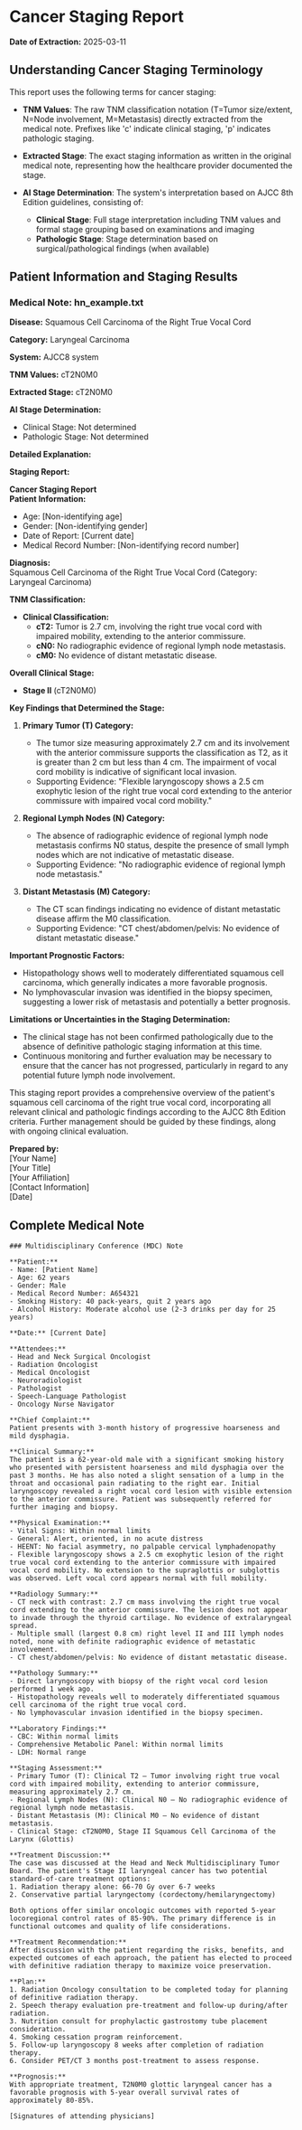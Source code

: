 # Cancer Staging Report

**Date of Extraction:** 2025-03-11

## Understanding Cancer Staging Terminology

This report uses the following terms for cancer staging:

- **TNM Values**: The raw TNM classification notation (T=Tumor size/extent, N=Node involvement, M=Metastasis) directly extracted from the medical note. Prefixes like 'c' indicate clinical staging, 'p' indicates pathologic staging.

- **Extracted Stage**: The exact staging information as written in the original medical note, representing how the healthcare provider documented the stage.

- **AI Stage Determination**: The system's interpretation based on AJCC 8th Edition guidelines, consisting of:
  - **Clinical Stage**: Full stage interpretation including TNM values and formal stage grouping based on examinations and imaging
  - **Pathologic Stage**: Stage determination based on surgical/pathological findings (when available)

## Patient Information and Staging Results

### Medical Note: hn_example.txt

**Disease:** Squamous Cell Carcinoma of the Right True Vocal Cord

**Category:** Laryngeal Carcinoma

**System:** AJCC8 system

**TNM Values:** cT2N0M0

**Extracted Stage:** cT2N0M0

**AI Stage Determination:**

- Clinical Stage: Not determined
- Pathologic Stage: Not determined

**Detailed Explanation:**



**Staging Report:**

**Cancer Staging Report**  
**Patient Information:**  
- Age: [Non-identifying age]  
- Gender: [Non-identifying gender]  
- Date of Report: [Current date]  
- Medical Record Number: [Non-identifying record number]  

**Diagnosis:**  
Squamous Cell Carcinoma of the Right True Vocal Cord (Category: Laryngeal Carcinoma)  

**TNM Classification:**  
- **Clinical Classification:**  
  - **cT2:** Tumor is 2.7 cm, involving the right true vocal cord with impaired mobility, extending to the anterior commissure.  
  - **cN0:** No radiographic evidence of regional lymph node metastasis.  
  - **cM0:** No evidence of distant metastatic disease.  

**Overall Clinical Stage:**  
- **Stage II** (cT2N0M0)  

**Key Findings that Determined the Stage:**  
1. **Primary Tumor (T) Category:**  
   - The tumor size measuring approximately 2.7 cm and its involvement with the anterior commissure supports the classification as T2, as it is greater than 2 cm but less than 4 cm. The impairment of vocal cord mobility is indicative of significant local invasion.  
   - Supporting Evidence: "Flexible laryngoscopy shows a 2.5 cm exophytic lesion of the right true vocal cord extending to the anterior commissure with impaired vocal cord mobility."  

2. **Regional Lymph Nodes (N) Category:**  
   - The absence of radiographic evidence of regional lymph node metastasis confirms N0 status, despite the presence of small lymph nodes which are not indicative of metastatic disease.  
   - Supporting Evidence: "No radiographic evidence of regional lymph node metastasis."  

3. **Distant Metastasis (M) Category:**  
   - The CT scan findings indicating no evidence of distant metastatic disease affirm the M0 classification.  
   - Supporting Evidence: "CT chest/abdomen/pelvis: No evidence of distant metastatic disease."  

**Important Prognostic Factors:**  
- Histopathology shows well to moderately differentiated squamous cell carcinoma, which generally indicates a more favorable prognosis.  
- No lymphovascular invasion was identified in the biopsy specimen, suggesting a lower risk of metastasis and potentially a better prognosis.  

**Limitations or Uncertainties in the Staging Determination:**  
- The clinical stage has not been confirmed pathologically due to the absence of definitive pathologic staging information at this time.  
- Continuous monitoring and further evaluation may be necessary to ensure that the cancer has not progressed, particularly in regard to any potential future lymph node involvement.

This staging report provides a comprehensive overview of the patient's squamous cell carcinoma of the right true vocal cord, incorporating all relevant clinical and pathologic findings according to the AJCC 8th Edition criteria. Further management should be guided by these findings, along with ongoing clinical evaluation.  

**Prepared by:**  
[Your Name]  
[Your Title]  
[Your Affiliation]  
[Contact Information]  
[Date]

## Complete Medical Note

```
### Multidisciplinary Conference (MDC) Note

**Patient:**  
- Name: [Patient Name]  
- Age: 62 years  
- Gender: Male  
- Medical Record Number: A654321
- Smoking History: 40 pack-years, quit 2 years ago
- Alcohol History: Moderate alcohol use (2-3 drinks per day for 25 years)

**Date:** [Current Date]

**Attendees:**  
- Head and Neck Surgical Oncologist
- Radiation Oncologist  
- Medical Oncologist  
- Neuroradiologist  
- Pathologist  
- Speech-Language Pathologist
- Oncology Nurse Navigator

**Chief Complaint:**  
Patient presents with 3-month history of progressive hoarseness and mild dysphagia.

**Clinical Summary:**  
The patient is a 62-year-old male with a significant smoking history who presented with persistent hoarseness and mild dysphagia over the past 3 months. He has also noted a slight sensation of a lump in the throat and occasional pain radiating to the right ear. Initial laryngoscopy revealed a right vocal cord lesion with visible extension to the anterior commissure. Patient was subsequently referred for further imaging and biopsy.

**Physical Examination:**  
- Vital Signs: Within normal limits
- General: Alert, oriented, in no acute distress
- HEENT: No facial asymmetry, no palpable cervical lymphadenopathy
- Flexible laryngoscopy shows a 2.5 cm exophytic lesion of the right true vocal cord extending to the anterior commissure with impaired vocal cord mobility. No extension to the supraglottis or subglottis was observed. Left vocal cord appears normal with full mobility.

**Radiology Summary:**  
- CT neck with contrast: 2.7 cm mass involving the right true vocal cord extending to the anterior commissure. The lesion does not appear to invade through the thyroid cartilage. No evidence of extralaryngeal spread. 
- Multiple small (largest 0.8 cm) right level II and III lymph nodes noted, none with definite radiographic evidence of metastatic involvement.
- CT chest/abdomen/pelvis: No evidence of distant metastatic disease.

**Pathology Summary:**  
- Direct laryngoscopy with biopsy of the right vocal cord lesion performed 1 week ago.
- Histopathology reveals well to moderately differentiated squamous cell carcinoma of the right true vocal cord.
- No lymphovascular invasion identified in the biopsy specimen.

**Laboratory Findings:**  
- CBC: Within normal limits
- Comprehensive Metabolic Panel: Within normal limits
- LDH: Normal range

**Staging Assessment:**  
- Primary Tumor (T): Clinical T2 – Tumor involving right true vocal cord with impaired mobility, extending to anterior commissure, measuring approximately 2.7 cm.
- Regional Lymph Nodes (N): Clinical N0 – No radiographic evidence of regional lymph node metastasis.
- Distant Metastasis (M): Clinical M0 – No evidence of distant metastasis.
- Clinical Stage: cT2N0M0, Stage II Squamous Cell Carcinoma of the Larynx (Glottis)

**Treatment Discussion:**  
The case was discussed at the Head and Neck Multidisciplinary Tumor Board. The patient's Stage II laryngeal cancer has two potential standard-of-care treatment options:
1. Radiation therapy alone: 66-70 Gy over 6-7 weeks
2. Conservative partial laryngectomy (cordectomy/hemilaryngectomy)

Both options offer similar oncologic outcomes with reported 5-year locoregional control rates of 85-90%. The primary difference is in functional outcomes and quality of life considerations.

**Treatment Recommendation:**  
After discussion with the patient regarding the risks, benefits, and expected outcomes of each approach, the patient has elected to proceed with definitive radiation therapy to maximize voice preservation. 

**Plan:**  
1. Radiation Oncology consultation to be completed today for planning of definitive radiation therapy.
2. Speech therapy evaluation pre-treatment and follow-up during/after radiation.
3. Nutrition consult for prophylactic gastrostomy tube placement consideration.
4. Smoking cessation program reinforcement.
5. Follow-up laryngoscopy 8 weeks after completion of radiation therapy.
6. Consider PET/CT 3 months post-treatment to assess response.

**Prognosis:**  
With appropriate treatment, T2N0M0 glottic laryngeal cancer has a favorable prognosis with 5-year overall survival rates of approximately 80-85%.

[Signatures of attending physicians] 
```
